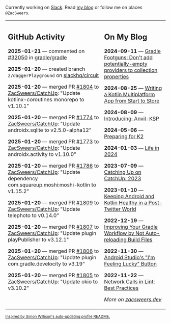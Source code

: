 Currently working on [Slack](https://slack.com/). Read [my blog](https://zacsweers.dev/) or follow me on places `@ZacSweers`.

<table><tr><td valign="top" width="60%">

## GitHub Activity
<!-- githubActivity starts -->
**2025-01-21** — commented on [#32050](https://github.com/gradle/gradle/issues/32050#issuecomment-2605067220) in [gradle/gradle](https://github.com/gradle/gradle)

**2025-01-20** — created branch `z/daggerPlayground` on [slackhq/circuit](https://github.com/slackhq/circuit)

**2025-01-20** — merged PR [#1804](https://github.com/ZacSweers/CatchUp/pull/1804) to [ZacSweers/CatchUp](https://github.com/ZacSweers/CatchUp): "Update kotlinx-coroutines monorepo to v1.10.1"

**2025-01-20** — merged PR [#1774](https://github.com/ZacSweers/CatchUp/pull/1774) to [ZacSweers/CatchUp](https://github.com/ZacSweers/CatchUp): "Update androidx.sqlite to v2.5.0-alpha12"

**2025-01-20** — merged PR [#1773](https://github.com/ZacSweers/CatchUp/pull/1773) to [ZacSweers/CatchUp](https://github.com/ZacSweers/CatchUp): "Update androidx.activity to v1.10.0"

**2025-01-20** — merged PR [#1786](https://github.com/ZacSweers/CatchUp/pull/1786) to [ZacSweers/CatchUp](https://github.com/ZacSweers/CatchUp): "Update dependency com.squareup.moshi:moshi-kotlin to v1.15.2"

**2025-01-20** — merged PR [#1809](https://github.com/ZacSweers/CatchUp/pull/1809) to [ZacSweers/CatchUp](https://github.com/ZacSweers/CatchUp): "Update telephoto to v0.14.0"

**2025-01-20** — merged PR [#1807](https://github.com/ZacSweers/CatchUp/pull/1807) to [ZacSweers/CatchUp](https://github.com/ZacSweers/CatchUp): "Update plugin playPublisher to v3.12.1"

**2025-01-20** — merged PR [#1806](https://github.com/ZacSweers/CatchUp/pull/1806) to [ZacSweers/CatchUp](https://github.com/ZacSweers/CatchUp): "Update plugin com.gradle.develocity to v3.19"

**2025-01-20** — merged PR [#1805](https://github.com/ZacSweers/CatchUp/pull/1805) to [ZacSweers/CatchUp](https://github.com/ZacSweers/CatchUp): "Update okio to v3.10.2"
<!-- githubActivity ends -->
</td><td valign="top" width="40%">

## On My Blog
<!-- blog starts -->
**2024-09-11** — [Gradle Footguns: Don't add potentially-empty providers to collection properties](https://www.zacsweers.dev/gradle-footgun-adding-empty-providers-to-collection-properties/)

**2024-08-25** — [Writing a Kotlin Multiplatform App from Start to Store](https://www.zacsweers.dev/writing-a-kotlin-multiplatform-app-from-start-to-store/)

**2024-08-09** — [Introducing: Anvil-KSP](https://www.zacsweers.dev/introducing-anvil-ksp/)

**2024-05-06** — [Preparing for K2](https://www.zacsweers.dev/preparing-for-k2/)

**2024-01-03** — [Life in 2024](https://www.zacsweers.dev/life-in-2024/)

**2023-07-09** — [Catching Up on CatchUp: 2023](https://www.zacsweers.dev/catching-up-on-catchup-2023/)

**2023-01-10** — [Keeping Android and Kotlin Healthy in a Post-Twitter World](https://www.zacsweers.dev/keeping-android-healthy/)

**2022-12-19** — [Improving Your Gradle Workflow by Not Auto-reloading Build Files](https://www.zacsweers.dev/improving-your-workflow-by-not-auto-reloading-build-files/)

**2022-11-30** — [Android Studio's "I'm Feeling Lucky" Button](https://www.zacsweers.dev/android-studios-im-feeling-lucky-button/)

**2022-11-22** — [Network Calls in Lint: Best Practices](https://www.zacsweers.dev/network-calls-in-lint-best-practices/)
<!-- blog ends -->
_More on [zacsweers.dev](https://zacsweers.dev/)_
</td></tr></table>

<sub><a href="https://simonwillison.net/2020/Jul/10/self-updating-profile-readme/">Inspired by Simon Willison's auto-updating profile README.</a></sub>